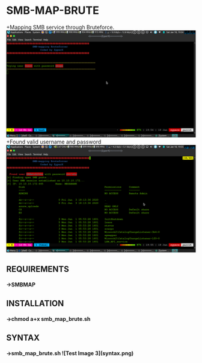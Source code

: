 # <h1>SMB-MAP-BRUTE</h1>
+Mapping SMB service through Bruteforce.
![Test Image 1](brute.png)
+Found valid username and password
![Test Image 2](gotit.png)
<h2>REQUIREMENTS</H2>
<H4>->SMBMAP</H4>

<H2>INSTALLATION</H2>
<H4>->chmod a+x smb_map_brute.sh</h4>

<H2>SYNTAX</H2>
<H4>->smb_map_brute.sh <host> <users.txt> <password.txt>
![Test Image 3](syntax.png)
